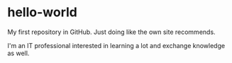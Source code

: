 # hello-world
My first repository in GitHub. Just doing like the own site recommends.

I'm an IT professional interested in learning a lot and exchange knowledge as well.
